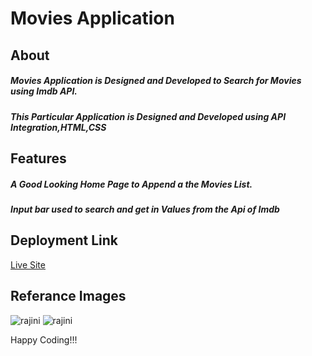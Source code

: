 <h1>Movies Application</h1>


<h2>About</h2>

<h5>Movies Application is Designed and Developed to Search for Movies using Imdb API.</h5>
<h5>This Particular Application is Designed and Developed using API Integration,HTML,CSS</h5>


<h2>Features</h2>
<h5>A Good Looking Home Page to Append a the Movies List.</h5>
<h5>Input bar used to search and get in Values from the Api of Imdb</h5>


<h2>Deployment Link</h2>
<a href="https://eager-keller-fa0efd.netlify.app/">Live Site</a>


<h2>Referance Images</h2>

<img src="https://i.ibb.co/9c3PJV6/rajini.jpg" alt="rajini" border="0"></img>
<img src="https://i.ibb.co/vBqg3kD/rajini-0.jpg" alt="rajini" border="0"></img>



Happy Coding!!!
